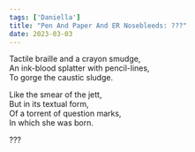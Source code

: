 ```yaml
---  
tags: ['Daniella']
title: "Pen And Paper And ER Nosebleeds: ???"
date: 2023-03-03
---
```


Tactile braille and a crayon smudge,  
An ink-blood splatter with pencil-lines,  
To gorge the caustic sludge.

Like the smear of the jett,  
But in its textual form,  
Of a torrent of question marks,  
In which she was born.

???
